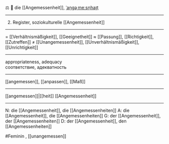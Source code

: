 ⚖️ 🔴 die [[Angemessenheit]], [ˈaŋɡəˌmeːsn̩haɪ̯t](https://youglish.com/pronounce/Angemessenheit/german)

---
2. Register, soziokulturelle [[Angemessenheit]]

---
= [[Verhältnismäßigkeit]], [[Geeignetheit]]
≈ [[Passung]], [[Richtigkeit]], [[Zutreffen]]
≠ [[Unangemessenheit]], [[Unverhältnismäßigkeit]], [[Unrichtigkeit]]

---
appropriateness, adequacy  
соответствие, адекватность

---
[[angemessen]], [[anpassen]], [[Maß]]

---
[[angemessen]]|[[heit]]
[[Angemessenheit]]


---
N: die [[Angemessenheit]], die [[Angemessenheiten]]
A: die [[Angemessenheit]], die [[Angemessenheiten]]
G: der [[Angemessenheit]], der [[Angemessenheiten]]
D: der [[Angemessenheit]], den [[Angemessenheiten]]

#Feminin , [[unangemessen]]